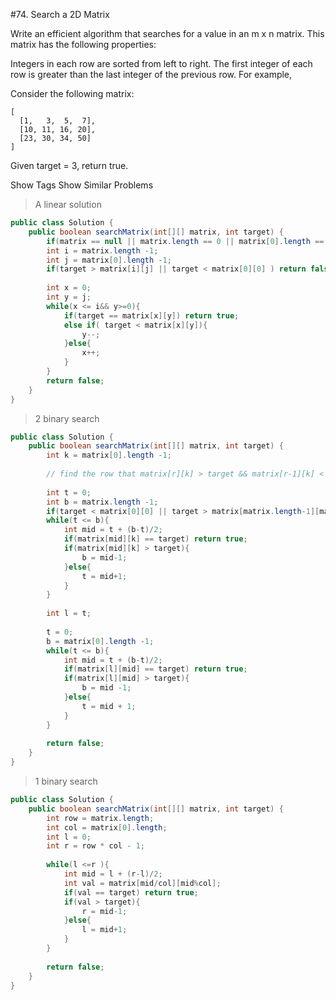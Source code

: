 #74. Search a 2D Matrix  

Write an efficient algorithm that searches for a value in an m x n matrix. This matrix has the following properties:

Integers in each row are sorted from left to right.
The first integer of each row is greater than the last integer of the previous row.
For example,

Consider the following matrix:

```
[
  [1,   3,  5,  7],
  [10, 11, 16, 20],
  [23, 30, 34, 50]
]
```
Given target = 3, return true.

Show Tags
Show Similar Problems


> A linear solution


```java
public class Solution {
    public boolean searchMatrix(int[][] matrix, int target) {
        if(matrix == null || matrix.length == 0 || matrix[0].length == 0) return false;
        int i = matrix.length -1;
        int j = matrix[0].length -1;
        if(target > matrix[i][j] || target < matrix[0][0] ) return false;
        
        int x = 0;
        int y = j;
        while(x <= i&& y>=0){
            if(target == matrix[x][y]) return true;
            else if( target < matrix[x][y]){
                y--;
            }else{
                x++;
            }
        }
        return false;
    }
}
```

> 2 binary search

```java
public class Solution {
    public boolean searchMatrix(int[][] matrix, int target) {
        int k = matrix[0].length -1;
        
        // find the row that matrix[r][k] > target && matrix[r-1][k] < target;
        
        int t = 0;
        int b = matrix.length -1;
        if(target < matrix[0][0] || target > matrix[matrix.length-1][matrix[0].length-1]) return false;
        while(t <= b){
            int mid = t + (b-t)/2;
            if(matrix[mid][k] == target) return true;
            if(matrix[mid][k] > target){
                b = mid-1;
            }else{
                t = mid+1;
            }
        }
        
        int l = t;
        
        t = 0;
        b = matrix[0].length -1;
        while(t <= b){
            int mid = t + (b-t)/2;
            if(matrix[l][mid] == target) return true;
            if(matrix[l][mid] > target){
                b = mid -1;
            }else{
                t = mid + 1;
            }
        }
        
        return false;
    }
}
```

> 1 binary search

```java
public class Solution {
    public boolean searchMatrix(int[][] matrix, int target) {
        int row = matrix.length;
        int col = matrix[0].length;
        int l = 0;
        int r = row * col - 1;
        
        while(l <=r ){
            int mid = l + (r-l)/2;
            int val = matrix[mid/col][mid%col];
            if(val == target) return true;
            if(val > target){
                r = mid-1;
            }else{
                l = mid+1;
            }
        }
        
        return false;
    }
}
```